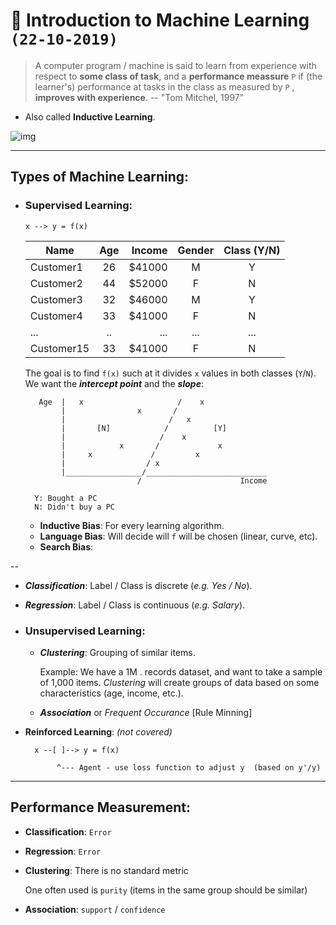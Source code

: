 # 🤖 Introduction to Machine Learning `(22-10-2019)`

> A computer program / machine is said to learn from experience with respect to **some class of task**, and a **performance meassure** `P` if (the learner's) performance at tasks in the class as measured by `P` , **improves with experience**. -- "Tom Mitchel, 1997"

- Also called **Inductive Learning**.

![img](http://giphygifs.s3.amazonaws.com/media/LAcLF2C7pyqPu/giphy.gif)

---

## Types of Machine Learning:

- ### **Supervised Learning**:

  ```
  x --> y = f(x)
  ```

  | Name       | Age |  Income | Gender | Class (Y/N) |
  | ---------- | :-: | ------: | :----: | :---------: |
  | Customer1  | 26  | \$41000 |   M    |      Y      |
  | Customer2  | 44  | \$52000 |   F    |      N      |
  | Customer3  | 32  | \$46000 |   M    |      Y      |
  | Customer4  | 33  | \$41000 |   F    |      N      |
  | ...        | ..  |     ... |  ...   |     ...     |
  | Customer15 | 33  | \$41000 |   F    |      N      |

  The goal is to find `f(x)` such at it divides `x` values in both classes (`Y`/`N`). We want the **_intercept point_** and the **_slope_**:

  ```
     Age  |   x                     /    x
          |                x       /
          |                       /   x
          |       [N]            /          [Y]
          |                     /    x
          |            x       /             x
          |     x             /         x
          |                  / x
          |_________________/___________________________
                           /                      Income

    Y: Bought a PC
    N: Didn't buy a PC

  ```

  - **Inductive Bias**: For every learning algorithm.
  - **Language Bias**: Will decide will `f` will be chosen (linear, curve, etc).
  - **Search Bias**:

--

- **_Classification_**: Label / Class is discrete (_e.g. Yes / No_).

* **_Regression_**: Label / Class is continuous (_e.g. Salary_).

* ### **Unsupervised Learning**:

  - **_Clustering_**: Grouping of similar items.

    Example: We have a 1M . records dataset, and want to take a sample of 1,000 items.
    _Clustering_ will create groups of data based on some characteristics (age, income, etc.).

  - **_Association_** or _Frequent Occurance_ [Rule Minning]

- **Reinforced Learning**: _(not covered)_

  ```
    x --[ ]--> y = f(x)

         ^--- Agent - use loss function to adjust y  (based on y'/y)
  ```

---

## Performance Measurement:

- **Classification**: `Error`
- **Regression**: `Error`
- **Clustering**: There is no standard metric

  One often used is `purity` (items in the same group should be similar)

- **Association**: `support` / `confidence`
